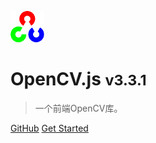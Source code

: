 ![logo](./img/opencv-logo-small.png)

# OpenCV.js <small>v3.3.1</small>

> 一个前端OpenCV库。

<!-- - 简单、轻便 (压缩后 ~21kB)
- 无需生成 html 文件
- 众多主题 -->

[GitHub](https://github.com/moqi-y/openCV.js-doc-zh)
[Get Started](#opencvjs简介)